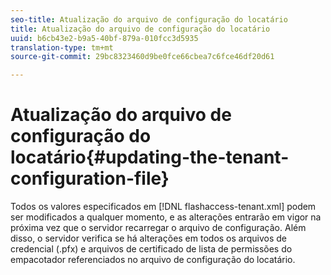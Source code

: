 ```yaml
---
seo-title: Atualização do arquivo de configuração do locatário
title: Atualização do arquivo de configuração do locatário
uuid: b6cb43e2-b9a5-40bf-879a-010fcc3d5935
translation-type: tm+mt
source-git-commit: 29bc8323460d9be0fce66cbea7c6fce46df20d61

---
```



# Atualização do arquivo de configuração do locatário{#updating-the-tenant-configuration-file}

Todos os valores especificados em [!DNL flashaccess-tenant.xml] podem ser modificados a qualquer momento, e as alterações entrarão em vigor na próxima vez que o servidor recarregar o arquivo de configuração. Além disso, o servidor verifica se há alterações em todos os arquivos de credencial (.pfx) e arquivos de certificado de lista de permissões do empacotador referenciados no arquivo de configuração do locatário.

